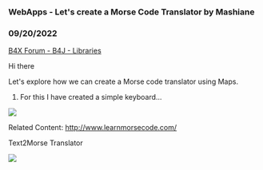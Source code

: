 ### WebApps - Let's create a Morse Code Translator by Mashiane
### 09/20/2022
[B4X Forum - B4J - Libraries](https://www.b4x.com/android/forum/threads/143042/)

Hi there  
  
Let's explore how we can create a Morse code translator using Maps.  
  
1. For this I have created a simple keyboard…  
  
![](https://www.b4x.com/android/forum/attachments/133844)  
  
Related Content: <http://www.learnmorsecode.com/>  
  
Text2Morse Translator  
  
![](https://www.b4x.com/android/forum/attachments/133849)